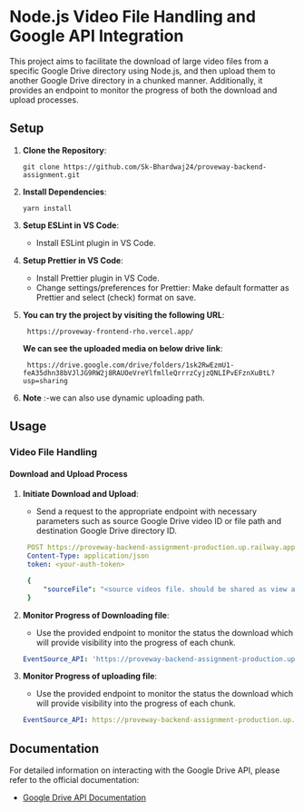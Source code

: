 # Node.js Video File Handling and Google API Integration

This project aims to facilitate the download of large video files from a specific Google Drive directory using Node.js, and then upload them to another Google Drive directory in a chunked manner. Additionally, it provides an endpoint to monitor the progress of both the download and upload processes.

## Setup

1. **Clone the Repository**:

   ```
   git clone https://github.com/Sk-Bhardwaj24/proveway-backend-assignment.git
   ```

2. **Install Dependencies**:

   ```
   yarn install
   ```

3. **Setup ESLint in VS Code**:

   - Install ESLint plugin in VS Code.

4. **Setup Prettier in VS Code**:

   - Install Prettier plugin in VS Code.
   - Change settings/preferences for Prettier: Make default formatter as Prettier and select (check) format on save.

5. **You can try the project by visiting the following URL**:

   ```
    https://proveway-frontend-rho.vercel.app/

   ```

   **We can see the uploaded media on below drive link**:

   ```
    https://drive.google.com/drive/folders/1sk2RwEzmU1-feA35dhn38bVJlJG9RW2j8RAUOeVreYlfmlleQrrrzCyjzQNLIPvEFznXuBtL?usp=sharing

   ```

6. **Note**
   :-we can also use dynamic uploading path.

## Usage

### Video File Handling

#### Download and Upload Process

1. **Initiate Download and Upload**:

   - Send a request to the appropriate endpoint with necessary parameters such as source Google Drive video ID or file path and destination Google Drive directory ID.

   ```yaml
    POST https://proveway-backend-assignment-production.up.railway.app/api/videos/download
    Content-Type: application/json
    token: <your-auth-token>

    {
        "sourceFile": "<source videos file. should be shared as view access>"
    }
   ```

2. **Monitor Progress of Downloading file**:

   - Use the provided endpoint to monitor the status the download which will provide visibility into the progress of each chunk.

   ```yaml
   EventSource_API: 'https://proveway-backend-assignment-production.up.railway.app/api/videos/download-progress'
   ```

3. **Monitor Progress of uploading file**:

   - Use the provided endpoint to monitor the status the download which will provide visibility into the progress of each chunk.

   ```yaml
   EventSource_API: https://proveway-backend-assignment-production.up.railway.app/api/videos/upload-progress
   ```

## Documentation

For detailed information on interacting with the Google Drive API, please refer to the official documentation:

- [Google Drive API Documentation](https://developers.google.com/drive)
